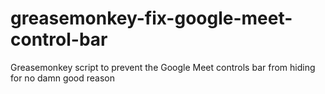 # greasemonkey-fix-google-meet-control-bar
Greasemonkey script to prevent the Google Meet controls bar from hiding for no damn good reason
